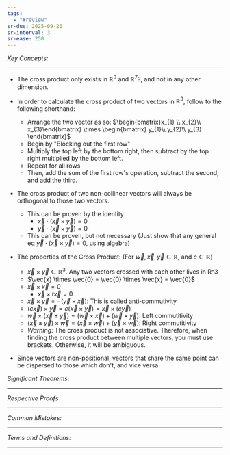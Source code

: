 ```yaml
---
tags:
  - "#review"
sr-due: 2025-09-20
sr-interval: 3
sr-ease: 250
---
```

*Key Concepts:*
___

- The cross product only exists in $\mathbb{R}^3$ and $\mathbb{R}^7$?, and not in any other dimension.

- In order to calculate the cross product of two vectors in $\mathbb{R}^3$, follow to the following shorthand:
	- Arrange the two vector as so: $\begin{bmatrix}x_{1} \\ x_{2}\\ x_{3}\end{bmatrix} \times \begin{bmatrix} y_{1}\\ y_{2}\\ y_{3} \end{bmatrix}$
	- Begin by "Blocking out the first row"
	- Multiply the top left by the bottom right, then subtract by the top right multiplied by the bottom left. 
	- Repeat for all rows
	- Then, add the sum of the first row's operation, subtract the second, and add the third. 

- The cross product of two non-collinear vectors will always be orthogonal to those two vectors.
	- This can be proven by the identity
		- $\vec{x} \cdot (\vec{x}\times\vec{y}) = 0$
		- $\vec{y} \cdot (\vec{x}\times\vec{y}) = 0$
	- This can be proven, but not necessary (Just show that any general eq $\vec{y} \cdot (\vec{x}\times\vec{y}) = 0$, using algebra)

- The properties of the Cross Product: (For $\vec{w}, \vec{x}, \vec{y} \in \mathbb{R}$, and $c \in \mathbb{R}$)
	- $\vec{x} \times \vec{y} \in \mathbb{R}^3$. Any two vectors crossed with each other lives in R^3
	- $\vec{x} \times \vec{0} =  \vec{0} \times \vec{x} = \vec{0}$
	- $\vec{x} \times \vec{x} = 0$
		- $\vec{x} \times t\vec{x} = 0$
	- $\vec{x} \times \vec{y} = -(\vec{y} \times \vec{x})$: This is called anti-commutivity
	- $(c\vec{x})\times \vec{y} = c(\vec{x} \times \vec{y}) = \vec{x} \times (c\vec{y})$
	- $\vec{w} \times (\vec{x} \pm \vec{y}) = (\vec{w} \times \vec{x}) + (\vec{w} \times \vec{y})$: Left commutitivity
	- $(\vec{x} \pm \vec{y})\times \vec{w} = (\vec{x} \times \vec{w}) + (\vec{y} \times \vec{w})$: Right commutitivity
	- *Warning*: The cross product is not associative. Therefore, when finding the cross product between multiple vectors, you must use brackets. Otherwise, it will be ambiguous. 

- Since vectors are non-positional, vectors that share the same point can be dispersed to those which don't, and vice versa. 



*Significant Theorems:*
___

*Respective Proofs*
___

*Common Mistakes:*
___

*Terms and Definitions:*
___

